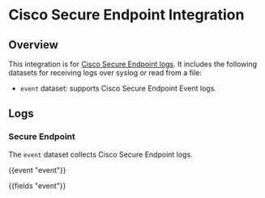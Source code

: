 # Cisco Secure Endpoint Integration

## Overview

This integration is for [Cisco Secure Endpoint logs](https://developer.cisco.com/amp-for-endpoints/). It includes the following
datasets for receiving logs over syslog or read from a file:

- `event` dataset: supports Cisco Secure Endpoint Event logs.

## Logs

### Secure Endpoint

The `event` dataset collects Cisco Secure Endpoint logs.

{{event "event"}}

{{fields "event"}}
